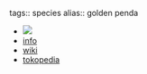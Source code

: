tags:: species
alias:: golden penda

- ![](https://peach-geographical-bat-397.mypinata.cloud/ipfs/QmYw86pUsBJkf4TnFN1pgM6b8WBWGSC5tBGepXnWqcvtyT)
- [info](http://www.plantsofasia.com/index/xanthostemon_chrysanthus/0-477)
- [wiki](https://en.wikipedia.org/wiki/Xanthostemon_chrysanthus)
- [tokopedia](https://www.tokopedia.com/hanaranurseries/xanthostemon-chrysanthus-golden-penda-instant-tree?extParam=ivf%3Dfalse%26src%3Dsearch)